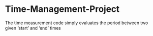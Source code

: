 # Time-Management-Project
The time measurement code simply evaluates the period between two given ‘start’ and ‘end’ times
